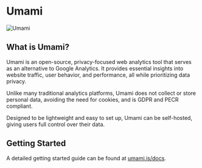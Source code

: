 # Umami

![Umami](https://umami.is/images/app.jpg)

## What is Umami?

Umami is an open-source, privacy-focused web analytics tool that serves as an alternative to Google Analytics. It provides essential insights into website traffic, user behavior, and performance, all while prioritizing data privacy.

Unlike many traditional analytics platforms, Umami does not collect or store personal data, avoiding the need for cookies, and is GDPR and PECR compliant.

Designed to be lightweight and easy to set up, Umami can be self-hosted, giving users full control over their data.

## Getting Started

A detailed getting started guide can be found at [umami.is/docs](https://umami.is/docs/).
